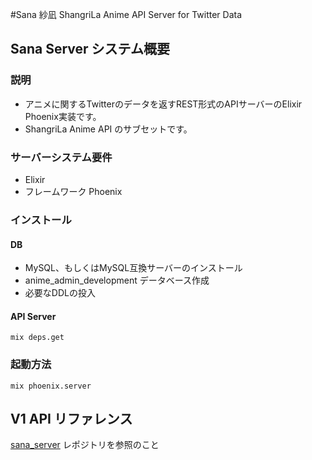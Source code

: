 #Sana 紗凪
ShangriLa Anime API Server for Twitter Data

## Sana Server システム概要

### 説明

* アニメに関するTwitterのデータを返すREST形式のAPIサーバーのElixir Phoenix実装です。
* ShangriLa Anime API のサブセットです。

### サーバーシステム要件

* Elixir
* フレームワーク Phoenix

### インストール

#### DB
* MySQL、もしくはMySQL互換サーバーのインストール
* anime_admin_development データベース作成
* 必要なDDLの投入

#### API Server

```
mix deps.get
```

### 起動方法

```
mix phoenix.server
```

## V1 API リファレンス

[sana_server](https://github.com/Project-ShangriLa/sana_server) レポジトリを参照のこと
